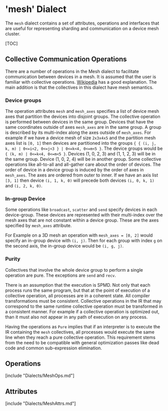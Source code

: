 # 'mesh' Dialect

The `mesh` dialect contains a set of attributes, operations and interfaces that
are useful for representing sharding and communication on a device mesh
cluster.

[TOC]

## Collective Communication Operations
There are a number of operations in the Mesh dialect to facilitate
communication between devices in a mesh.
It is assumed that the user is familiar with collective operations.
[Wikipedia](https://en.wikipedia.org/wiki/Collective_operation) has a good
explanation.
The main addition is that the collectives in this dialect have mesh
semantics.

### Device groups
The operation attributes `mesh` and `mesh_axes` specifies a list of device mesh
axes that partition the devices into disjoint groups.
The collective operation is performed between devices in the same group.
Devices that have the same coordinates outside of axes `mesh_axes` are in the
same group.
A group is described by its multi-index along the axes outside of `mesh_axes`.
For example if we have a device mesh of size `2x3x4x5` and the partition mesh
axes list is `[0, 1]` then devices are partitioned into the groups
`{ { (i, j, k, m) | 0<=i<2, 0<=j<3 } | 0<=k<4, 0<=m<5 }`.
The device groups would be `{ (k, m) | 0<=k<4, 0<=m<5 }`.
Devices (1, 0, 2, 3) and (1, 1, 2, 3) will be in the same group.
Device (1, 0, 2, 4) will be in another group.
Some collective operations like all-to-all and all-gather care about the
order of devices.
The order of device in a device group is induced by the order of axes in
`mesh_axes`.
The axes are ordered from outer to inner.
If we have an axis list `[3, 1]` then device `(i, 1, k, 0)` will precede
both devices `(i, 0, k, 1)` and `(i, 2, k, 0)`.

### In-group Device
Some operations like `broadcast`, `scatter` and `send` specify devices in each
device-group.
These devices are represented with their multi-index over the mesh axes that
are not constant within a device group.
These are the axes specified by `mesh_axes` attribute.

For Example on a 3D mesh an operation with `mesh_axes = [0, 2]` would specify
an in-group device with `(i, j)`. Then for each group with index `g` on the
second axis, the in-group device would be `(i, g, j)`.
### Purity
Collectives that involve the whole device group to perform a single operation
are pure. The exceptions are `send` and `recv`.

There is an assumption that the execution is SPMD.
Not only that each process runs the same program, but that at the point of
execution of a collective operation, all processes are in a coherent state.
All compiler transformations must be consistent.
Collective operations in the IR that may correspond to the same runtime
collective operation must be transformed in a consistent manner.
For example if a collective operation is optimized out, than it must also
not appear in any path of execution on any process.

Having the operations as `Pure` implies that if an interpreter is to execute
the IR containing the `mesh` collectives, all processes would execute the same
line when they reach a pure collective operation.
This requirement stems from the need to be compatible with general optimization
passes like dead code and common sub-expression elimination.

## Operations

[include "Dialects/MeshOps.md"]

## Attributes

[include "Dialects/MeshAttrs.md"]
